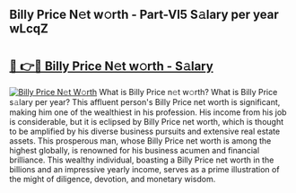 ## Billy Price N𝚎t w𝚘rth - Part-Vl5 S𝚊lary per year wLcqZ

# <h2><a href="http://gc05koy.nevu.top/?p=Billy+Price">🔗 👉🔴 Billy Price N𝚎t w𝚘rth - S𝚊lary</a></h2>

[![Billy Price N𝚎t W𝚘rth](https://i.imgur.com/Oavwk0R.jpeg)](http://gc05koy.nevu.top/?p=Billy+Price)
What is Billy Price n𝚎t w𝚘rth? What is Billy Price s𝚊lary per year?
This affluent person's Billy Price net worth is significant, making him one of the wealthiest in his profession. His income from his job is considerable, but it is eclipsed by Billy Price net worth, which is thought to be amplified by his diverse business pursuits and extensive real estate assets. This prosperous man, whose Billy Price net worth is among the highest globally, is renowned for his business acumen and financial brilliance. This wealthy individual, boasting a Billy Price net worth in the billions and an impressive yearly income, serves as a prime illustration of the might of diligence, devotion, and monetary wisdom.
